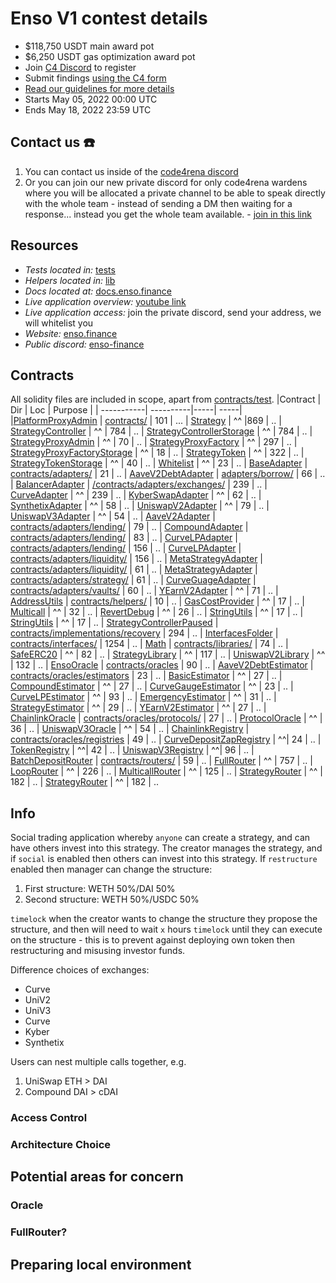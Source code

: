 # Enso V1 contest details
- $118,750 USDT main award pot
- $6,250 USDT gas optimization award pot
- Join [C4 Discord](https://discord.gg/code4rena) to register
- Submit findings [using the C4 form](https://code4rena.com/contests/2022-05-enso-finance-contest/submit)
- [Read our guidelines for more details](https://docs.code4rena.com/roles/wardens)
- Starts May 05, 2022 00:00 UTC
- Ends May 18, 2022 23:59 UTC


## Contact us ☎️
1. You can contact us inside of the [code4rena discord](https://discord.gg/gaAMjhX5) 
2. Or you can join our new private discord for only code4rena wardens where you will be allocated a private channel to be able to speak directly with the whole team - instead of sending a DM then waiting for a response... instead you get the whole team available. - [join in this link](https://discord.gg/rHYTxt34Uy)


## Resources 
- *Tests located in:* [tests](https://github.com/code-423n4/2022-05-enso/tree/main/test/)
- *Helpers located in:* [lib](https://github.com/code-423n4/2022-05-enso/tree/main/lib/)
- *Docs located at:* [docs.enso.finance](https://docs.enso.finance/docs/smart-contracts/core/overview)
- *Live application overview:* [youtube link](https://www.youtube.com/watch?v=OlDbX2twCMQ)
- *Live application access:* join the private discord, send your address, we will whitelist you
- *Website:* [enso.finance](https://www.enso.finance/)
- *Public discord:* [enso-finance](https://discord.gg/enso-finance)


## Contracts
All solidity files are included in scope, apart from [contracts/test](https://github.com/code-423n4/2022-05-enso/tree/main/contracts/test/).
|Contract | Dir          | Loc  | Purpose |
| -----------| ----------|-----| -----|
|[PlatformProxyAdmin](https://github.com/code-423n4/2022-05-enso/blob/main/contracts/PlatformProxyAdmin.sol) | [contracts/](https://github.com/code-423n4/2022-05-enso/tree/main/contracts/) | 101 | ...
| [Strategy](https://github.com/code-423n4/2022-05-enso/blob/main/contracts/Strategy.sol) | ^^ |869 | ..
| [StrategyController](https://github.com/code-423n4/2022-05-enso/blob/main/contracts/StrategyController.sol) | ^^ | 784 | ..
| [StrategyControllerStorage](https://github.com/code-423n4/2022-05-enso/blob/main/contracts/StrategyControllerStorage.sol) | ^^ | 784 | ..
| [StrategyProxyAdmin](https://github.com/code-423n4/2022-05-enso/blob/main/contracts/StrategyProxyAdmin.sol) | ^^ | 70 | ..
| [StrategyProxyFactory](https://github.com/code-423n4/2022-05-enso/blob/main/contracts/StrategyProxyFactory.sol) | ^^ | 297 | ..
| [StrategyProxyFactoryStorage](https://github.com/code-423n4/2022-05-enso/blob/main/contracts/StrategyProxyFactoryStorage.sol) | ^^ | 18 | ..
| [StrategyToken](https://github.com/code-423n4/2022-05-enso/blob/main/contracts/StrategyToken.sol) | ^^ | 322 | ..
| [StrategyTokenStorage](https://github.com/code-423n4/2022-05-enso/blob/main/contracts/StrategyTokenStorage.sol) | ^^ | 40 | ..
| [Whitelist](https://github.com/code-423n4/2022-05-enso/blob/main/contracts/Whitelist.sol) | ^^ | 23 | ..
| [BaseAdapter](https://github.com/code-423n4/2022-05-enso/blob/main/contracts/adapters/BaseAdapter.sol) | [contracts/adapters/](https://github.com/code-423n4/2022-05-enso/tree/main/contracts/adapters/) | 21 | ..
| [AaveV2DebtAdapter](https://github.com/code-423n4/2022-05-enso/blob/main/contracts/adapters/borrow/AaveV2DebtAdapter.sol) | [adapters/borrow/](https://github.com/code-423n4/2022-05-enso/tree/main/contracts/adapters/borrow/) | 66 | ..
| [BalancerAdapter](https://github.com/code-423n4/2022-05-enso/blob/main/contracts/adapters/exchanges/BalancerAdapter.sol) | [/contracts/adapters/exchanges/](https://github.com/code-423n4/2022-05-enso/tree/main/contracts/adapters/exchanges/) | 239 | ..
| [CurveAdapter](https://github.com/code-423n4/2022-05-enso/blob/main/contracts/adapters/exchanges/CurveAdapter.sol) | ^^ | 239 | ..
| [KyberSwapAdapter](https://github.com/code-423n4/2022-05-enso/blob/main/contracts/adapters/exchanges/KyberSwapAdapter.sol) | ^^ | 62 | ..
| [SynthetixAdapter](https://github.com/code-423n4/2022-05-enso/blob/main/contracts/adapters/exchanges/SynthetixAdapter.sol) | ^^ | 58 | ..
| [UniswapV2Adapter](https://github.com/code-423n4/2022-05-enso/blob/main/contracts/adapters/exchanges/UniswapV2Adapter.sol) | ^^ | 79 | ..
| [UniswapV3Adapter](https://github.com/code-423n4/2022-05-enso/blob/main/contracts/adapters/exchanges/UniswapV3Adapter.sol) | ^^ | 54 | ..
| [AaveV2Adapter](https://github.com/code-423n4/2022-05-enso/blob/main/contracts/adapters/exchanges/AaveV2Adapter.sol) | [contracts/adapters/lending/](https://github.com/code-423n4/2022-05-enso/tree/main/contracts/adapters/lending/) | 79 | ..
| [CompoundAdapter](https://github.com/code-423n4/2022-05-enso/blob/main/contracts/adapters/exchanges/CompoundAdapter.sol) | [contracts/adapters/lending/](https://github.com/code-423n4/2022-05-enso/tree/main/contracts/adapters/lending/) | 83 | ..
| [CurveLPAdapter](https://github.com/code-423n4/2022-05-enso/blob/main/contracts/adapters/liquidity/CurveLPAdapter.sol) | [contracts/adapters/lending/](https://github.com/code-423n4/2022-05-enso/tree/main/contracts/adapters/lending/) | 156 | ..
| [CurveLPAdapter](https://github.com/code-423n4/2022-05-enso/blob/main/contracts/adapters/liquidity/CurveLPAdapter.sol) | [contracts/adapters/liquidity/](https://github.com/code-423n4/2022-05-enso/tree/main/contracts/adapters/liquidity/) | 156 | ..
| [MetaStrategyAdapter](https://github.com/code-423n4/2022-05-enso/blob/main/contracts/adapters/strategy/MetaStrategyAdapter.sol) | [contracts/adapters/liquidity/](https://github.com/code-423n4/2022-05-enso/tree/main/contracts/adapters/strategy/) | 61 | ..
| [MetaStrategyAdapter](https://github.com/code-423n4/2022-05-enso/blob/main/contracts/adapters/strategy/MetaStrategyAdapter.sol) | [contracts/adapters/strategy/](https://github.com/code-423n4/2022-05-enso/tree/main/contracts/adapters/strategy/) | 61 | ..
| [CurveGuageAdapter](https://github.com/code-423n4/2022-05-enso/blob/main/contracts/adapters/vaults/CurveGuageAdapter.sol) | [contracts/adapters/vaults/](https://github.com/code-423n4/2022-05-enso/tree/main/contracts/adapters/vaults/) | 60 | ..
| [YEarnV2Adapter](https://github.com/code-423n4/2022-05-enso/blob/main/contracts/adapters/vaults/YEarnV2Adapter.sol) | ^^ | 71 | ..
| [AddressUtils](https://github.com/code-423n4/2022-05-enso/blob/main/contracts/helpers/AddressUtils.sol) | [contracts/helpers/](https://github.com/code-423n4/2022-05-enso/tree/main/contracts/helpers/) | 10 | ..
| [GasCostProvider](https://github.com/code-423n4/2022-05-enso/blob/main/contracts/helpers/GasCostProvider.sol) | ^^ | 17 | ..
| [Multicall](https://github.com/code-423n4/2022-05-enso/blob/main/contracts/helpers/Multicall.sol) | ^^ | 32 | ..
| [RevertDebug](https://github.com/code-423n4/2022-05-enso/blob/main/contracts/helpers/RevertDebug.sol) | ^^ | 26 | ..
| [StringUtils](https://github.com/code-423n4/2022-05-enso/blob/main/contracts/helpers/StringUtils.sol) | ^^ | 17 | ..
| [StringUtils](https://github.com/code-423n4/2022-05-enso/blob/main/contracts/helpers/StringUtils.sol) | ^^ | 17 | ..
| [StrategyControllerPaused](https://github.com/code-423n4/2022-05-enso/blob/main/contracts/implementations/recovery/StrategyControllerPaused.sol) | [contracts/implementations/recovery](https://github.com/code-423n4/2022-05-enso/tree/main/contracts/implementations/recovery) | 294 | ..
| [InterfacesFolder](https://github.com/code-423n4/2022-05-enso/tree/main/contracts/interfaces) | [contracts/interfaces/](https://github.com/code-423n4/2022-05-enso/tree/main/contracts/interfaces/) | 1254 | ..
| [Math](https://github.com/code-423n4/2022-05-enso/blob/main/contracts/libraries/Math.sol) | [contracts/libraries/](https://github.com/code-423n4/2022-05-enso/tree/main/contracts/libraries/) | 74 | ..
| [SafeERC20](https://github.com/code-423n4/2022-05-enso/blob/main/contracts/libraries/SafeERC20.sol) | ^^ | 82 | ..
| [StrategyLibrary](https://github.com/code-423n4/2022-05-enso/blob/main/contracts/libraries/StrategyLibrary.sol) | ^^ | 117 | ..
| [UniswapV2Library](https://github.com/code-423n4/2022-05-enso/blob/main/contracts/libraries/UniswapV2Library.sol) | ^^ | 132 | ..
| [EnsoOracle](https://github.com/code-423n4/2022-05-enso/blob/main/contracts/oracles/EnsoOracle.sol) | [contracts/oracles](https://github.com/code-423n4/2022-05-enso/tree/main/contracts/oracles/) | 90 | ..
| [AaveV2DebtEstimator](https://github.com/code-423n4/2022-05-enso/blob/main/contracts/oracles/estimators/AaveV2DebtEstimator.sol) | [contracts/oracles/estimators](https://github.com/code-423n4/2022-05-enso/tree/main/contracts/oracles/estimators/) | 23 | ..
| [BasicEstimator](https://github.com/code-423n4/2022-05-enso/blob/main/contracts/oracles/estimators/BasicEstimator.sol) | ^^ | 27 | ..
| [CompoundEstimator](https://github.com/code-423n4/2022-05-enso/blob/main/contracts/oracles/estimators/CompoundEstimator.sol) | ^^ | 27 | ..
| [CurveGaugeEstimator](https://github.com/code-423n4/2022-05-enso/blob/main/contracts/oracles/estimators/CurveGaugeEstimator.sol) | ^^ | 23 | ..
| [CurveLPEstimator](https://github.com/code-423n4/2022-05-enso/blob/main/contracts/oracles/estimators/CurveLPEstimator.sol) | ^^ | 93 | ..
| [EmergencyEstimator](https://github.com/code-423n4/2022-05-enso/blob/main/contracts/oracles/estimators/EmergencyEstimator.sol) | ^^ | 31 | ..
| [StrategyEstimator](https://github.com/code-423n4/2022-05-enso/blob/main/contracts/oracles/estimators/StrategyEstimator.sol) | ^^ | 29 | ..
| [YEarnV2Estimator](https://github.com/code-423n4/2022-05-enso/blob/main/contracts/oracles/estimators/YEarnV2Estimator.sol) | ^^ | 27 | ..
| [ChainlinkOracle](https://github.com/code-423n4/2022-05-enso/blob/main/contracts/oracles/protocols/ChainlinkOracle.sol) | [contracts/oracles/protocols/](https://github.com/code-423n4/2022-05-enso/tree/main/contracts/oracles/protocols/) | 27 | ..
| [ProtocolOracle](https://github.com/code-423n4/2022-05-enso/blob/main/contracts/oracles/protocols/ProtocolOracle.sol) | ^^ | 36 | ..
| [UniswapV3Oracle](https://github.com/code-423n4/2022-05-enso/blob/main/contracts/oracles/protocols/UniswapV3Oracle.sol) | ^^ | 54 | ..
| [ChainlinkRegistry](https://github.com/code-423n4/2022-05-enso/blob/main/contracts/oracles/registries/ChainlinkRegistry.sol) | [contracts/oracles/registries](https://github.com/code-423n4/2022-05-enso/tree/main/contracts/oracles/registries) | 49 | ..
| [CurveDepositZapRegistry](https://github.com/code-423n4/2022-05-enso/blob/main/contracts/oracles/registries/CurveDepositZapRegistry.sol) | ^^| 24 | ..
| [TokenRegistry](https://github.com/code-423n4/2022-05-enso/blob/main/contracts/oracles/registries/TokenRegistry.sol) | ^^| 42 | ..
| [UniswapV3Registry](https://github.com/code-423n4/2022-05-enso/blob/main/contracts/oracles/registries/UniswapV3Registry.sol) | ^^| 96 | ..
| [BatchDepositRouter](https://github.com/code-423n4/2022-05-enso/blob/main/contracts/routers/BatchDepositRouter.sol) | [contracts/routers/](https://github.com/code-423n4/2022-05-enso/tree/main/contracts/routers/) | 59 | ..
| [FullRouter](https://github.com/code-423n4/2022-05-enso/blob/main/contracts/routers/FullRouter.sol) | ^^ | 757 | ..
| [LoopRouter](https://github.com/code-423n4/2022-05-enso/blob/main/contracts/routers/LoopRouter.sol) | ^^ | 226 | ..
| [MulticallRouter](https://github.com/code-423n4/2022-05-enso/blob/main/contracts/routers/MulticallRouter.sol) | ^^ | 125 | ..
| [StrategyRouter](https://github.com/code-423n4/2022-05-enso/blob/main/contracts/routers/StrategyRouter.sol) | ^^ | 182 | ..
| [StrategyRouter](https://github.com/code-423n4/2022-05-enso/blob/main/contracts/routers/StrategyRouter.sol) | ^^ | 182 | ..



## Info
Social trading application whereby `anyone` can create a strategy, and can have others invest into this strategy.  The creator manages the strategy, and if `social` is enabled then others can invest into this strategy.  If `restructure` enabled then manager can change the structure:
  1. First structure: WETH 50%/DAI 50%
  2. Second structure: WETH 50%/USDC 50%

`timelock` when the creator wants to change the structure they propose the structure, and then will need to wait `x` hours `timelock` until they can execute on the structure - this is to prevent against deploying own token then restructuring and misusing investor funds.

Difference choices of exchanges:
  - Curve
  - UniV2
  - UniV3
  - Curve
  - Kyber
  - Synthetix

Users can nest multiple calls together, e.g. 
  1. UniSwap ETH > DAI 
  2. Compound DAI > cDAI


### Access Control

### Architecture Choice



## Potential areas for concern

### Oracle

### FullRouter?


## Preparing local environment
